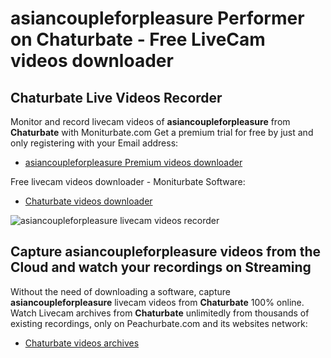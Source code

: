 # asiancoupleforpleasure Performer on Chaturbate - Free LiveCam videos downloader

## Chaturbate Live Videos Recorder

Monitor and record livecam videos of **asiancoupleforpleasure** from **Chaturbate** with Moniturbate.com
Get a premium trial for free by just and only registering with your Email address:
* [asiancoupleforpleasure Premium videos downloader](https://moniturbate.com/request-demo-licence-key.html)

Free livecam videos downloader - Moniturbate Software:
* [Chaturbate videos downloader](https://moniturbate.com/moniturbate-download-software.html)

![asiancoupleforpleasure livecam videos recorder](https://peachurnet.com/templates/moniturbate-software.png)


## Capture asiancoupleforpleasure videos from the Cloud and watch your recordings on Streaming

Without the need of downloading a software, capture **asiancoupleforpleasure** livecam videos from **Chaturbate** 100% online.
Watch Livecam archives from **Chaturbate** unlimitedly from thousands of existing recordings, only on Peachurbate.com and its websites network:
* [Chaturbate videos archives](https://peachurnet.com/)